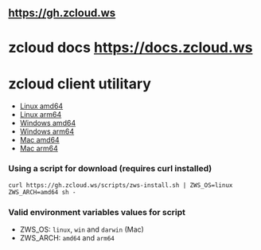 ## https://gh.zcloud.ws

# zcloud docs https://docs.zcloud.ws 

# zcloud client utilitary

- [Linux amd64](https://gh.zcloud.ws/zws/zws-linux-amd64)
- [Linux arm64](https://gh.zcloud.ws/zws/zws-linux-arm64)
- [Windows amd64](https://gh.zcloud.ws/zws/zws-win-amd64.exe)
- [Windows arm64](https://gh.zcloud.ws/zws/zws-win-arm64.exe)
- [Mac amd64](https://gh.zcloud.ws/zws/zws-darwin-amd64)
- [Mac arm64](https://gh.zcloud.ws/zws/zws-darwin-arm64)

### Using a script for download (requires curl installed)

```shell
curl https://gh.zcloud.ws/scripts/zws-install.sh | ZWS_OS=linux ZWS_ARCH=amd64 sh -
```

### Valid environment variables values for script

- ZWS_OS: `linux`, `win` and `darwin` (Mac)
- ZWS_ARCH: `amd64` and `arm64`
